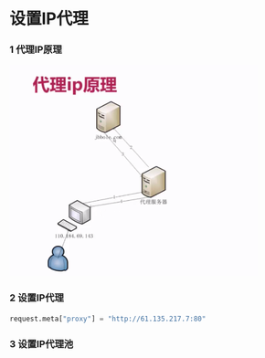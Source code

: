 # 设置IP代理

### 1 代理IP原理

![](img/004.png)

### 2 设置IP代理
```Python
request.meta["proxy"] = "http://61.135.217.7:80"
```

### 3 设置IP代理池

